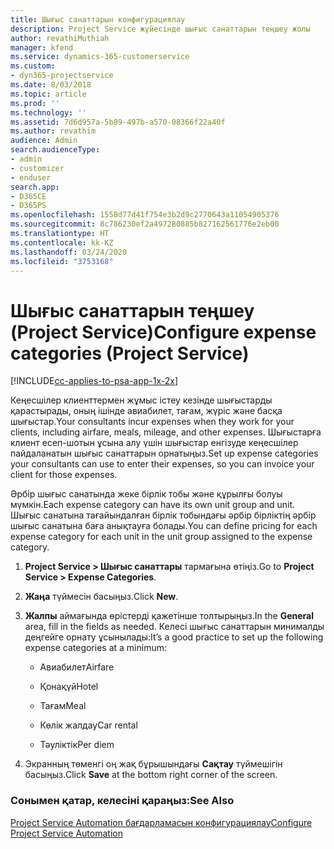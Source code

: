 ```yaml
---
title: Шығыс санаттарын конфигурациялау
description: Project Service жүйесінде шығыс санаттарын теңшеу жолы
author: revathiMuthiah
manager: kfend
ms.service: dynamics-365-customerservice
ms.custom:
- dyn365-projectservice
ms.date: 8/03/2018
ms.topic: article
ms.prod: ''
ms.technology: ''
ms.assetid: 7d6d957a-5b89-497b-a570-08366f22a40f
ms.author: revathim
audience: Admin
search.audienceType:
- admin
- customizer
- enduser
search.app:
- D365CE
- D365PS
ms.openlocfilehash: 1558d77d41f754e3b2d9c2770643a11054905376
ms.sourcegitcommit: 8c786230ef2a497280885b827162561776e2eb00
ms.translationtype: HT
ms.contentlocale: kk-KZ
ms.lasthandoff: 03/24/2020
ms.locfileid: "3753168"
---
```

# <a name="configure-expense-categories-project-service"></a><span data-ttu-id="aac85-103">Шығыс санаттарын теңшеу (Project Service)</span><span class="sxs-lookup"><span data-stu-id="aac85-103">Configure expense categories (Project Service)</span></span>

[!INCLUDE[cc-applies-to-psa-app-1x-2x](../includes/cc-applies-to-psa-app-1x-2x.md)]

<span data-ttu-id="aac85-104">Кеңесшілер клиенттермен жұмыс істеу кезінде шығыстарды қарастырады, оның ішінде авиабилет, тағам, жүріс және басқа шығыстар.</span><span class="sxs-lookup"><span data-stu-id="aac85-104">Your consultants incur expenses when they work for your clients, including airfare, meals, mileage, and other expenses.</span></span> <span data-ttu-id="aac85-105">Шығыстарға клиент есеп-шотын ұсына алу үшін шығыстар енгізуде кеңесшілер пайдаланатын шығыс санаттарын орнатыңыз.</span><span class="sxs-lookup"><span data-stu-id="aac85-105">Set up expense categories your consultants can use to enter their expenses, so you can invoice your client for those expenses.</span></span>  
  
<span data-ttu-id="aac85-106">Әрбір шығыс санатында жеке бірлік тобы және құрылғы болуы мүмкін.</span><span class="sxs-lookup"><span data-stu-id="aac85-106">Each expense category can have its own unit group and unit.</span></span> <span data-ttu-id="aac85-107">Шығыс санатына тағайындалған бірлік тобындағы әрбір бірліктің әрбір шығыс санатына баға анықтауға болады.</span><span class="sxs-lookup"><span data-stu-id="aac85-107">You can define pricing for each expense category for each unit in the unit group assigned to the expense category.</span></span>  
  
1.  <span data-ttu-id="aac85-108">**Project Service > Шығыс санаттары** тармағына өтіңіз.</span><span class="sxs-lookup"><span data-stu-id="aac85-108">Go to **Project Service > Expense Categories**.</span></span>  
  
2.  <span data-ttu-id="aac85-109">**Жаңа** түймесін басыңыз.</span><span class="sxs-lookup"><span data-stu-id="aac85-109">Click **New**.</span></span>  
  
3.  <span data-ttu-id="aac85-110">**Жалпы** аймағында өрістерді қажетінше толтырыңыз.</span><span class="sxs-lookup"><span data-stu-id="aac85-110">In the **General** area, fill in the fields as needed.</span></span> <span data-ttu-id="aac85-111">Келесі шығыс санаттарын минималды деңгейге орнату ұсынылады:</span><span class="sxs-lookup"><span data-stu-id="aac85-111">It’s a good practice to set up the following expense categories at a minimum:</span></span>  
  
    -   <span data-ttu-id="aac85-112">Авиабилет</span><span class="sxs-lookup"><span data-stu-id="aac85-112">Airfare</span></span>  
  
    -   <span data-ttu-id="aac85-113">Қонақүй</span><span class="sxs-lookup"><span data-stu-id="aac85-113">Hotel</span></span>  
  
    -   <span data-ttu-id="aac85-114">Тағам</span><span class="sxs-lookup"><span data-stu-id="aac85-114">Meal</span></span>  
  
    -   <span data-ttu-id="aac85-115">Көлік жалдау</span><span class="sxs-lookup"><span data-stu-id="aac85-115">Car rental</span></span>  
  
    -   <span data-ttu-id="aac85-116">Тәуліктік</span><span class="sxs-lookup"><span data-stu-id="aac85-116">Per diem</span></span>  
  
4.  <span data-ttu-id="aac85-117">Экранның төменгі оң жақ бұрышындағы **Сақтау** түймешігін басыңыз.</span><span class="sxs-lookup"><span data-stu-id="aac85-117">Click **Save** at the bottom right corner of the screen.</span></span>  
  
### <a name="see-also"></a><span data-ttu-id="aac85-118">Сонымен қатар, келесіні қараңыз:</span><span class="sxs-lookup"><span data-stu-id="aac85-118">See Also</span></span>  
 [<span data-ttu-id="aac85-119">Project Service Automation бағдарламасын конфигурациялау</span><span class="sxs-lookup"><span data-stu-id="aac85-119">Configure Project Service Automation</span></span>](../project-service/configure.md)
